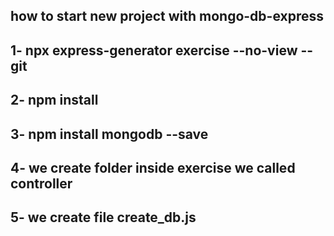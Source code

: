 ## how to start new project with mongo-db-express
## 1- npx express-generator exercise --no-view --git

## 2- npm install

## 3- npm install mongodb --save

## 4- we create folder inside exercise we called controller

## 5- we create file create_db.js